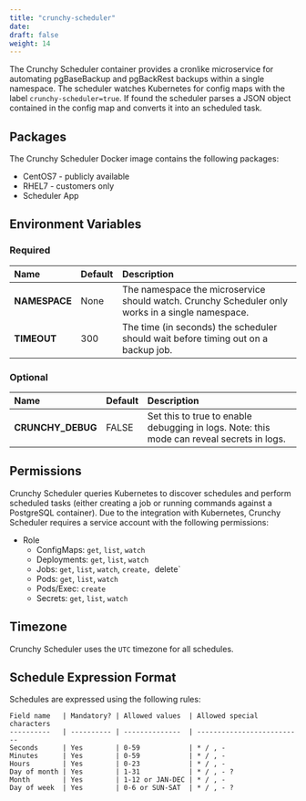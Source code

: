 ```yaml
---
title: "crunchy-scheduler"
date:
draft: false
weight: 14
---
```


The Crunchy Scheduler container provides a cronlike microservice for automating
pgBaseBackup and pgBackRest backups within a single namespace.  The scheduler
watches Kubernetes for config maps with the label `crunchy-scheduler=true`.
If found the scheduler parses a JSON object contained in the config map and
converts it into an scheduled task.

## Packages

The Crunchy Scheduler Docker image contains the following packages:

* CentOS7 - publicly available
* RHEL7 - customers only
* Scheduler App

## Environment Variables

### Required
**Name**|**Default**|**Description**
:-----|:-----|:-----
**NAMESPACE**|None|The namespace the microservice should watch.  Crunchy Scheduler only works in a single namespace.
**TIMEOUT**|300|The time (in seconds) the scheduler should wait before timing out on a backup job.

### Optional
**Name**|**Default**|**Description**
:-----|:-----|:-----
**CRUNCHY_DEBUG**|FALSE|Set this to true to enable debugging in logs. Note: this mode can reveal secrets in logs.

## Permissions

Crunchy Scheduler queries Kubernetes to discover schedules and perform scheduled tasks
(either creating a job or running commands against a PostgreSQL container).  Due to the integration
with Kubernetes, Crunchy Scheduler requires a service account with the following permissions:

* Role
  * ConfigMaps: `get`, `list`, `watch`
  * Deployments: `get`, `list`, `watch`
  * Jobs: `get`, `list`, `watch`, `create, `delete`
  * Pods: `get`, `list`, `watch`
  * Pods/Exec: `create`
  * Secrets: `get`, `list`, `watch`

## Timezone

Crunchy Scheduler uses the `UTC` timezone for all schedules.

## Schedule Expression Format

Schedules are expressed using the following rules:

```
Field name   | Mandatory? | Allowed values  | Allowed special characters
----------   | ---------- | --------------  | --------------------------
Seconds      | Yes        | 0-59            | * / , -
Minutes      | Yes        | 0-59            | * / , -
Hours        | Yes        | 0-23            | * / , -
Day of month | Yes        | 1-31            | * / , - ?
Month        | Yes        | 1-12 or JAN-DEC | * / , -
Day of week  | Yes        | 0-6 or SUN-SAT  | * / , - ?
```
